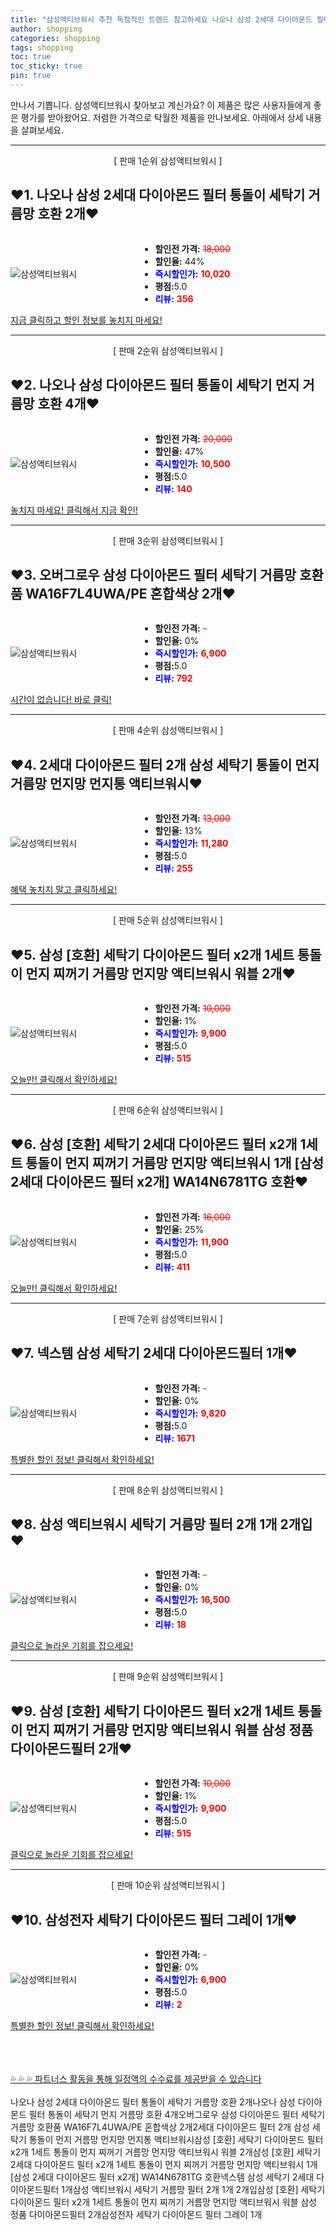```yaml
---
title: "삼성액티브워시 추천 독점적인 트렌드 참고하세요 나오나 삼성 2세대 다이아몬드 필터"
author: shopping
categories: shopping
tags: shopping
toc: true
toc_sticky: true
pin: true
---
```

만나서 기쁩니다. 삼성액티브워시 찾아보고 계신가요? 이 제품은 많은 사용자들에게 좋은 평가를 받아왔어요. 저렴한 가격으로 탁월한 제품을 만나보세요. 아래에서 상세 내용을 살펴보세요.

---
<p class="toplist" style="margin: 0 auto; display: block; width: fit-content;">[ 판매 1순위 삼성액티브워시 ]</p>

<h2><strong>❤️1. 나오나 삼성 2세대 다이아몬드 필터 통돌이 세탁기 거름망 호환 2개❤️</strong></h2>

<div style="display: flex; align-items: center;">
    <div style="flex: 0.4;">
        <img src="https://thumbnail10.coupangcdn.com/thumbnails/remote/230x230ex/image/vendor_inventory/05ee/31336fd71ccbfd707af337726b1e73b2f512cb77479d6351f1a572d6407a.jpg" alt="삼성액티브워시" style="max-width: 100%;">
    </div>
    <div style="flex: 0.6; margin-left: 10px;">
        <ul>
            <li><strong>할인전 가격:</strong> <del style="color: red;">18,000</del></li>
            <li><strong>할인율:</strong> 44%</li>
            <li><span style='color:blue'><strong>즉시할인가:</strong></span> <span style='color:red'><strong>10,020</strong></span></li>
            <li><strong>평점:</strong>5.0</li>
            <li><span style='color:blue'><strong>리뷰:</strong></span> <span style='color:red'><strong>356</strong></span></li>
        </ul>
    </div>
</div>
<div class="center">
    <a href="https://William4Davisa.github.io?lptag=AF9450613&subid=githubio&pageKey=7704153632&traceid=V0-153&itemId=20634741459&vendorItemId=87708660805" class="myButton">
        지금 클릭하고 할인 정보를 놓치지 마세요!
    </a>
</div>


---
<p class="toplist" style="margin: 0 auto; display: block; width: fit-content;">[ 판매 2순위 삼성액티브워시 ]</p>

<h2><strong>❤️2. 나오나 삼성 다이아몬드 필터 통돌이 세탁기 먼지 거름망 호환 4개❤️</strong></h2>

<div style="display: flex; align-items: center;">
    <div style="flex: 0.4;">
        <img src="https://thumbnail10.coupangcdn.com/thumbnails/remote/230x230ex/image/vendor_inventory/501c/fea128b1bf2d7db7897f2a362f4a024c1521044f0f6ecb234ccf32cd816a.jpg" alt="삼성액티브워시" style="max-width: 100%;">
    </div>
    <div style="flex: 0.6; margin-left: 10px;">
        <ul>
            <li><strong>할인전 가격:</strong> <del style="color: red;">20,000</del></li>
            <li><strong>할인율:</strong> 47%</li>
            <li><span style='color:blue'><strong>즉시할인가:</strong></span> <span style='color:red'><strong>10,500</strong></span></li>
            <li><strong>평점:</strong>5.0</li>
            <li><span style='color:blue'><strong>리뷰:</strong></span> <span style='color:red'><strong>140</strong></span></li>
        </ul>
    </div>
</div>
<div class="center">
    <a href="https://William4Davisa.github.io?lptag=AF9450613&subid=githubio&pageKey=7712272664&traceid=V0-153&itemId=20676432146&vendorItemId=87708762780" class="myButton">
        놓치지 마세요! 클릭해서 지금 확인!
    </a>
</div>


---
<p class="toplist" style="margin: 0 auto; display: block; width: fit-content;">[ 판매 3순위 삼성액티브워시 ]</p>

<h2><strong>❤️3. 오버그로우 삼성 다이아몬드 필터 세탁기 거름망 호환품 WA16F7L4UWA/PE 혼합색상 2개❤️</strong></h2>

<div style="display: flex; align-items: center;">
    <div style="flex: 0.4;">
        <img src="https://thumbnail6.coupangcdn.com/thumbnails/remote/230x230ex/image/retail/images/2023/01/19/10/4/b10edbb9-35cc-4754-8fd6-7ecd60ecec51.jpg" alt="삼성액티브워시" style="max-width: 100%;">
    </div>
    <div style="flex: 0.6; margin-left: 10px;">
        <ul>
            <li><strong>할인전 가격:</strong> <del style="color: red;">-</del></li>
            <li><strong>할인율:</strong> 0%</li>
            <li><span style='color:blue'><strong>즉시할인가:</strong></span> <span style='color:red'><strong>6,900</strong></span></li>
            <li><strong>평점:</strong>5.0</li>
            <li><span style='color:blue'><strong>리뷰:</strong></span> <span style='color:red'><strong>792</strong></span></li>
        </ul>
    </div>
</div>
<div class="center">
    <a href="https://William4Davisa.github.io?lptag=AF9450613&subid=githubio&pageKey=7077175616&traceid=V0-153&itemId=17594165337&vendorItemId=84760554376" class="myButton">
        시간이 없습니다! 바로 클릭!
    </a>
</div>


---
<p class="toplist" style="margin: 0 auto; display: block; width: fit-content;">[ 판매 4순위 삼성액티브워시 ]</p>

<h2><strong>❤️4. 2세대 다이아몬드 필터 2개 삼성 세탁기 통돌이 먼지 거름망 먼지망 먼지통 액티브워시❤️</strong></h2>

<div style="display: flex; align-items: center;">
    <div style="flex: 0.4;">
        <img src="https://thumbnail10.coupangcdn.com/thumbnails/remote/230x230ex/image/vendor_inventory/7000/4983c104badb2c4ca66a4ec58c6286ed1e6782248d9275f35fef9b34ffd0.jpg" alt="삼성액티브워시" style="max-width: 100%;">
    </div>
    <div style="flex: 0.6; margin-left: 10px;">
        <ul>
            <li><strong>할인전 가격:</strong> <del style="color: red;">13,000</del></li>
            <li><strong>할인율:</strong> 13%</li>
            <li><span style='color:blue'><strong>즉시할인가:</strong></span> <span style='color:red'><strong>11,280</strong></span></li>
            <li><strong>평점:</strong>5.0</li>
            <li><span style='color:blue'><strong>리뷰:</strong></span> <span style='color:red'><strong>255</strong></span></li>
        </ul>
    </div>
</div>
<div class="center">
    <a href="https://William4Davisa.github.io?lptag=AF9450613&subid=githubio&pageKey=7665209786&traceid=V0-153&itemId=20431977945&vendorItemId=78479267832" class="myButton">
        혜택 놓치지 말고 클릭하세요!
    </a>
</div>


---
<p class="toplist" style="margin: 0 auto; display: block; width: fit-content;">[ 판매 5순위 삼성액티브워시 ]</p>

<h2><strong>❤️5. 삼성 [호환] 세탁기 다이아몬드 필터 x2개 1세트 통돌이 먼지 찌꺼기 거름망 먼지망 액티브워시 워블 2개❤️</strong></h2>

<div style="display: flex; align-items: center;">
    <div style="flex: 0.4;">
        <img src="https://thumbnail9.coupangcdn.com/thumbnails/remote/230x230ex/image/vendor_inventory/edcd/b88f1ebbd6e968a7982ce9cb108c630bbbc203d84105987ca75a22d87a04.jpg" alt="삼성액티브워시" style="max-width: 100%;">
    </div>
    <div style="flex: 0.6; margin-left: 10px;">
        <ul>
            <li><strong>할인전 가격:</strong> <del style="color: red;">10,000</del></li>
            <li><strong>할인율:</strong> 1%</li>
            <li><span style='color:blue'><strong>즉시할인가:</strong></span> <span style='color:red'><strong>9,900</strong></span></li>
            <li><strong>평점:</strong>5.0</li>
            <li><span style='color:blue'><strong>리뷰:</strong></span> <span style='color:red'><strong>515</strong></span></li>
        </ul>
    </div>
</div>
<div class="center">
    <a href="https://William4Davisa.github.io?lptag=AF9450613&subid=githubio&pageKey=6389161462&traceid=V0-153&itemId=13611029981&vendorItemId=80864019329" class="myButton">
        오늘만! 클릭해서 확인하세요!
    </a>
</div>


---
<p class="toplist" style="margin: 0 auto; display: block; width: fit-content;">[ 판매 6순위 삼성액티브워시 ]</p>

<h2><strong>❤️6. 삼성 [호환] 세탁기 2세대 다이아몬드 필터 x2개 1세트 통돌이 먼지 찌꺼기 거름망 먼지망 액티브워시 1개 [삼성 2세대 다이아몬드 필터 x2개] WA14N6781TG 호환❤️</strong></h2>

<div style="display: flex; align-items: center;">
    <div style="flex: 0.4;">
        <img src="https://thumbnail7.coupangcdn.com/thumbnails/remote/230x230ex/image/vendor_inventory/7561/d6bbcabf429b8fb693c7e26b26650fdea21512cf7b0348b2fbf2ed55f056.jpg" alt="삼성액티브워시" style="max-width: 100%;">
    </div>
    <div style="flex: 0.6; margin-left: 10px;">
        <ul>
            <li><strong>할인전 가격:</strong> <del style="color: red;">16,000</del></li>
            <li><strong>할인율:</strong> 25%</li>
            <li><span style='color:blue'><strong>즉시할인가:</strong></span> <span style='color:red'><strong>11,900</strong></span></li>
            <li><strong>평점:</strong>5.0</li>
            <li><span style='color:blue'><strong>리뷰:</strong></span> <span style='color:red'><strong>411</strong></span></li>
        </ul>
    </div>
</div>
<div class="center">
    <a href="https://William4Davisa.github.io?lptag=AF9450613&subid=githubio&pageKey=6389160651&traceid=V0-153&itemId=13611025825&vendorItemId=80864015556" class="myButton">
        오늘만! 클릭해서 확인하세요!
    </a>
</div>


---
<p class="toplist" style="margin: 0 auto; display: block; width: fit-content;">[ 판매 7순위 삼성액티브워시 ]</p>

<h2><strong>❤️7. 넥스템 삼성 세탁기 2세대 다이아몬드필터 1개❤️</strong></h2>

<div style="display: flex; align-items: center;">
    <div style="flex: 0.4;">
        <img src="https://thumbnail9.coupangcdn.com/thumbnails/remote/230x230ex/image/retail/images/2020/01/16/15/9/3ca5653b-4895-422a-b2c9-30d1ebe0841c.jpg" alt="삼성액티브워시" style="max-width: 100%;">
    </div>
    <div style="flex: 0.6; margin-left: 10px;">
        <ul>
            <li><strong>할인전 가격:</strong> <del style="color: red;">-</del></li>
            <li><strong>할인율:</strong> 0%</li>
            <li><span style='color:blue'><strong>즉시할인가:</strong></span> <span style='color:red'><strong>9,820</strong></span></li>
            <li><strong>평점:</strong>5.0</li>
            <li><span style='color:blue'><strong>리뷰:</strong></span> <span style='color:red'><strong>1671</strong></span></li>
        </ul>
    </div>
</div>
<div class="center">
    <a href="https://William4Davisa.github.io?lptag=AF9450613&subid=githubio&pageKey=1983360778&traceid=V0-153&itemId=2163837026&vendorItemId=70162007225" class="myButton">
        특별한 할인 정보! 클릭해서 확인하세요!
    </a>
</div>


---
<p class="toplist" style="margin: 0 auto; display: block; width: fit-content;">[ 판매 8순위 삼성액티브워시 ]</p>

<h2><strong>❤️8. 삼성 액티브워시 세탁기 거름망 필터 2개 1개 2개입❤️</strong></h2>

<div style="display: flex; align-items: center;">
    <div style="flex: 0.4;">
        <img src="https://thumbnail6.coupangcdn.com/thumbnails/remote/230x230ex/image/vendor_inventory/42a3/80a144dd42073d2021a6e90fa6fac7dbf12e725a0043a5228b3a25cf2a57.jpg" alt="삼성액티브워시" style="max-width: 100%;">
    </div>
    <div style="flex: 0.6; margin-left: 10px;">
        <ul>
            <li><strong>할인전 가격:</strong> <del style="color: red;">-</del></li>
            <li><strong>할인율:</strong> 0%</li>
            <li><span style='color:blue'><strong>즉시할인가:</strong></span> <span style='color:red'><strong>16,500</strong></span></li>
            <li><strong>평점:</strong>5.0</li>
            <li><span style='color:blue'><strong>리뷰:</strong></span> <span style='color:red'><strong>18</strong></span></li>
        </ul>
    </div>
</div>
<div class="center">
    <a href="https://William4Davisa.github.io?lptag=AF9450613&subid=githubio&pageKey=4591887624&traceid=V0-153&itemId=5648498974&vendorItemId=72947490841" class="myButton">
        클릭으로 놀라운 기회를 잡으세요!
    </a>
</div>


---
<p class="toplist" style="margin: 0 auto; display: block; width: fit-content;">[ 판매 9순위 삼성액티브워시 ]</p>

<h2><strong>❤️9. 삼성 [호환] 세탁기 다이아몬드 필터 x2개 1세트 통돌이 먼지 찌꺼기 거름망 먼지망 액티브워시 워블 삼성 정품 다이아몬드필터 2개❤️</strong></h2>

<div style="display: flex; align-items: center;">
    <div style="flex: 0.4;">
        <img src="https://thumbnail9.coupangcdn.com/thumbnails/remote/230x230ex/image/vendor_inventory/edcd/b88f1ebbd6e968a7982ce9cb108c630bbbc203d84105987ca75a22d87a04.jpg" alt="삼성액티브워시" style="max-width: 100%;">
    </div>
    <div style="flex: 0.6; margin-left: 10px;">
        <ul>
            <li><strong>할인전 가격:</strong> <del style="color: red;">10,000</del></li>
            <li><strong>할인율:</strong> 1%</li>
            <li><span style='color:blue'><strong>즉시할인가:</strong></span> <span style='color:red'><strong>9,900</strong></span></li>
            <li><strong>평점:</strong>5.0</li>
            <li><span style='color:blue'><strong>리뷰:</strong></span> <span style='color:red'><strong>515</strong></span></li>
        </ul>
    </div>
</div>
<div class="center">
    <a href="https://William4Davisa.github.io?lptag=AF9450613&subid=githubio&pageKey=6389161462&traceid=V0-153&itemId=13611029496&vendorItemId=80864017614" class="myButton">
        클릭으로 놀라운 기회를 잡으세요!
    </a>
</div>


---
<p class="toplist" style="margin: 0 auto; display: block; width: fit-content;">[ 판매 10순위 삼성액티브워시 ]</p>

<h2><strong>❤️10. 삼성전자 세탁기 다이아몬드 필터 그레이 1개❤️</strong></h2>

<div style="display: flex; align-items: center;">
    <div style="flex: 0.4;">
        <img src="https://thumbnail7.coupangcdn.com/thumbnails/remote/230x230ex/image/retail/images/2024/01/18/16/5/e6e1656e-7915-4279-88f3-e2e7b5c16442.jpg" alt="삼성액티브워시" style="max-width: 100%;">
    </div>
    <div style="flex: 0.6; margin-left: 10px;">
        <ul>
            <li><strong>할인전 가격:</strong> <del style="color: red;">-</del></li>
            <li><strong>할인율:</strong> 0%</li>
            <li><span style='color:blue'><strong>즉시할인가:</strong></span> <span style='color:red'><strong>6,900</strong></span></li>
            <li><strong>평점:</strong>5.0</li>
            <li><span style='color:blue'><strong>리뷰:</strong></span> <span style='color:red'><strong>2</strong></span></li>
        </ul>
    </div>
</div>
<div class="center">
    <a href="https://William4Davisa.github.io?lptag=AF9450613&subid=githubio&pageKey=7842736289&traceid=V0-153&itemId=21354365499&vendorItemId=88411970153" class="myButton">
        특별한 할인 정보! 클릭해서 확인하세요!
    </a>
</div>

<br><br><br>[💦 💦 💦 파트너스 활동을 통해 일정액의 수수료를 제공받을 수 있습니다](https://link.coupang.com/a/bcpT2c)<br><br>나오나 삼성 2세대 다이아몬드 필터 통돌이 세탁기 거름망 호환 2개나오나 삼성 다이아몬드 필터 통돌이 세탁기 먼지 거름망 호환 4개오버그로우 삼성 다이아몬드 필터 세탁기 거름망 호환품 WA16F7L4UWA/PE 혼합색상 2개2세대 다이아몬드 필터 2개 삼성 세탁기 통돌이 먼지 거름망 먼지망 먼지통 액티브워시삼성 [호환] 세탁기 다이아몬드 필터 x2개 1세트 통돌이 먼지 찌꺼기 거름망 먼지망 액티브워시 워블 2개삼성 [호환] 세탁기 2세대 다이아몬드 필터 x2개 1세트 통돌이 먼지 찌꺼기 거름망 먼지망 액티브워시 1개 [삼성 2세대 다이아몬드 필터 x2개] WA14N6781TG 호환넥스템 삼성 세탁기 2세대 다이아몬드필터 1개삼성 액티브워시 세탁기 거름망 필터 2개 1개 2개입삼성 [호환] 세탁기 다이아몬드 필터 x2개 1세트 통돌이 먼지 찌꺼기 거름망 먼지망 액티브워시 워블 삼성 정품 다이아몬드필터 2개삼성전자 세탁기 다이아몬드 필터 그레이 1개